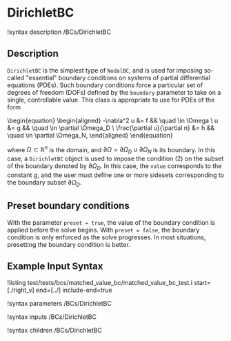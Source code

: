 # DirichletBC

!syntax description /BCs/DirichletBC

## Description

`DirichletBC` is the simplest type of `NodalBC`, and is used for
imposing so-called "essential" boundary conditions on systems of
partial differential equations (PDEs).  Such boundary conditions force
a particular set of degrees of freedom (DOFs) defined by the
`boundary` parameter to take on a single, controllable value. This
class is appropriate to use for PDEs of the form

\begin{equation}
\begin{aligned}
  -\nabla^2 u &= f && \quad \in \Omega \\
  u &= g && \quad \in \partial \Omega_D \\
  \frac{\partial u}{\partial n} &= h && \quad \in \partial \Omega_N,
\end{aligned}
\end{equation}

where $\Omega \subset \mathbb{R}^n$ is the domain, and $\partial
\Omega = \partial \Omega_D \cup \partial \Omega_N$ is its boundary. In
this case, a `DirichletBC` object is used to impose the condition (2)
on the subset of the boundary denoted by $\partial \Omega_D$. In this case, the
`value` corresponds to the constant $g$, and the user must define one
or more sidesets corresponding to the boundary subset $\partial \Omega_D$.

## Preset boundary conditions

With the parameter `preset = true`, the value of the boundary condition is applied
before the solve begins. With `preset = false`, the boundary condition is
only enforced as the solve progresses. In most situations, presetting the boundary
condition is better.

## Example Input Syntax

!listing test/tests/bcs/matched_value_bc/matched_value_bc_test.i start=[./right_v] end=[../] include-end=true

!syntax parameters /BCs/DirichletBC

!syntax inputs /BCs/DirichletBC

!syntax children /BCs/DirichletBC
